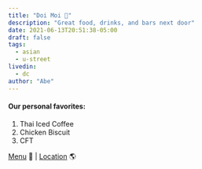 ```yaml
---
title: "Doi Moi 🍱"
description: "Great food, drinks, and bars next door"
date: 2021-06-13T20:51:38-05:00
draft: false
tags:
  - asian
  - u-street
livedin:
  - dc
author: "Abe"
---
```


#### Our personal favorites:

1. Thai Iced Coffee
2. Chicken Biscuit
3. CFT

[Menu](https://www.betterhalfbar.com/menu) 📖  |  [Location](https://g.page/betterhalfbar?share) 🌎
